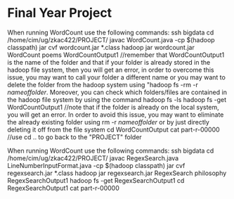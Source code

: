 # Final Year Project

When running WordCount use the following commands:
ssh bigdata
cd /home/cim/ug/zkac422/PROJECT/
javac WordCount.java -cp $(hadoop classpath)
jar cvf wordcount.jar *.class
hadoop jar wordcount.jar WordCount poems WordCountOutput1 
//remember that WordCountOutput1 is the name of the folder and that if your folder is already stored in the hadoop file system, then you will get an error, in order to overcome this issue, you may want to call your folder a different name or you may want to delete the folder from the hadoop system using "hadoop fs -rm -r *nameoffolder*. Moreover, you can check which folders/files are contained in the hadoop file system by using the command hadoop fs -ls 
hadoop fs -get WordCountOutput1
//note that if the folder is already on the local system, you will get an error. In order to avoid this issue, you may want to eliminate the already existing folder using rm -r *nameoffolder* or by just directly deleting it off from the file system
cd WordCountOutput
cat part-r-00000
//use cd .. to go back to the "PROJECT" folder 

When running WordCount use the following commands:
ssh bigdata
cd /home/cim/ug/zkac422/PROJECT/
javac RegexSearch.java LineNumberInputFormat.java -cp $(hadoop classpath)
jar cvf regexsearch.jar *.class
hadoop jar regexsearch.jar RegexSearch philosophy RegexSearchOutput1
hadoop fs -get RegexSearchOutput1
cd RegexSearchOutput1
cat part-r-00000
